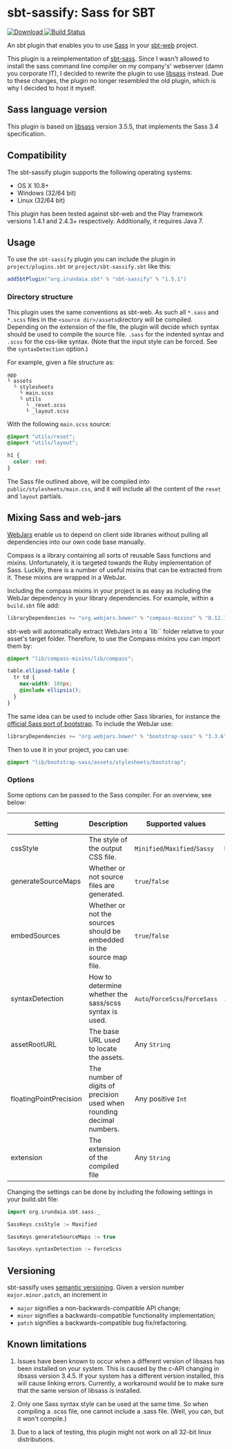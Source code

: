 # sbt-sassify: Sass for SBT
[ ![Download](https://api.bintray.com/packages/irundaia/sbt-plugins/sbt-sassify/images/download.svg) ](https://bintray.com/irundaia/sbt-plugins/sbt-sassify/_latestVersion)[![Build Status](https://travis-ci.org/irundaia/sbt-sassify.svg?branch=master)](https://travis-ci.org/irundaia/sbt-sassify)

An sbt plugin that enables you to use [Sass](http://sass-lang.com/) in your [sbt-web](https://github.com/sbt/sbt-web) project.

This plugin is a reimplementation of [sbt-sass](https://github.com/ShaggyYeti/sbt-sass). Since I wasn't allowed to install the sass command line compiler on my company's' webserver (damn you corporate IT), I decided to rewrite the plugin to use [libsass](https://github.com/sass/libsass) instead. Due to these changes, the plugin no longer resembled the old plugin, which is why I decided to host it myself.

## Sass language version
This plugin is based on [libsass](https://github.com/sass/libsass) version 3.5.5, that implements the Sass 3.4 specification.

## Compatibility
The sbt-sassify plugin supports the following operating systems:
- OS X 10.8+
- Windows (32/64 bit)
- Linux (32/64 bit)

This plugin has been tested against sbt-web and the Play framework versions 1.4.1 and 2.4.3+ respectively. Additionally, it requires Java 7.

## Usage

To use the `sbt-sassify` plugin you can include the plugin in `project/plugins.sbt` or `project/sbt-sassify.sbt` like this:

```scala
addSbtPlugin("org.irundaia.sbt" % "sbt-sassify" % "1.5.1")
```

### Directory structure

This plugin uses the same conventions as sbt-web. As such all `*.sass` and `*.scss` files in the `<source dir>/assets`directory will be compiled. Depending on the extension of the file, the plugin will decide which syntax should be used to compile the source file. `.sass` for the indented syntax and `.scss` for the css-like syntax. (Note that the input style can be forced. See the `syntaxDetection` option.)

For example, given a file structure as:

```
app
└ assets
  └ stylesheets
    └ main.scss
    └ utils
      └ _reset.scss
      └ _layout.scss
```

With the following `main.scss` source:

```scss
@import "utils/reset";
@import "utils/layout";

h1 {
  color: red;
}
```

The Sass file outlined above, will be compiled into `public/stylesheets/main.css`, and it will include all the content of the `reset` and `layout` partials.

## Mixing Sass and web-jars

[WebJars](http://www.webjars.org) enable us to depend on client side libraries without pulling all dependencies into our own code base manually.

Compass is a library containing all sorts of reusable Sass functions and mixins. Unfortunately, it is targeted towards the Ruby implementation of Sass. Luckily, there is a number of useful mixins that can be extracted from it. These mixins are wrapped in a WebJar.

Including the compass mixins in your project is as easy as including the WebJar dependency in your library dependencies. For example, within a `build.sbt` file add:

```scala
libraryDependencies += "org.webjars.bower" % "compass-mixins" % "0.12.7"
```

sbt-web will automatically extract WebJars into a `lib`` folder relative to your asset's target folder. Therefore, to use the Compass mixins you can import them by:

```scss
@import "lib/compass-mixins/lib/compass";

table.ellipsed-table {
  tr td {
    max-width: 100px;
    @include ellipsis();
  }
}
```

The same idea can be used to include other Sass libraries, for instance the [official Sass port of bootstrap](https://github.com/twbs/bootstrap-sass). To include the WebJar use:

```scala
libraryDependencies += "org.webjars.bower" % "bootstrap-sass" % "3.3.6"
```

Then to use it in your project, you can use:
```scss
@import "lib/bootstrap-sass/assets/stylesheets/bootstrap";
```

### Options

Some options can be passed to the Sass compiler. For an overview, see below:

| Setting                | Description                                                           | Supported values               | Default value |
|------------------------|-----------------------------------------------------------------------|--------------------------------|---------------|
| cssStyle               | The style of the output CSS file.                                     | `Minified`/`Maxified`/`Sassy`  | `Minified`    |
| generateSourceMaps     | Whether or not source files are generated.                            | `true`/`false`                 | `true`        |
| embedSources           | Whether or not the sources should be embedded in the source map file. | `true`/`false`                 | `true`        |
| syntaxDetection        | How to determine whether the sass/scss syntax is used.                | `Auto`/`ForceScss`/`ForceSass` | `Auto`        |
| assetRootURL           | The base URL used to locate the assets.                               | Any `String`                   | `/assets`     |
| floatingPointPrecision | The number of digits of precision used when rounding decimal numbers. | Any positive `Int`             | `10`          |
| extension              | The extension of the compiled file                                    | Any `String`                   | `css`         |

Changing the settings can be done by including the following settings in your build.sbt file:

```scala
import org.irundaia.sbt.sass._

SassKeys.cssStyle := Maxified

SassKeys.generateSourceMaps := true

SassKeys.syntaxDetection := ForceScss
```

## Versioning
sbt-sassify uses [semantic versioning](http://semver.org). Given a version number `major.minor.patch`, an increment in

- `major` signifies a non-backwards-compatible API change;
- `minor` signifies a backwards-compatible functionality implementation;
- `patch` signifies a backwards-compatible bug fix/refactoring.

## Known limitations

1. Issues have been known to occur when a different version of libsass has been installed on your system. This is caused by the c-API changing in libsass version 3.4.5. If your system has a different version installed, this will cause linking errors. Currently, a workaround would be to make sure that the same version of libsass is installed.

2. Only one Sass syntax style can be used at the same time. So when compiling a .scss file, one cannot include a .sass file. (Well, you can, but it won't compile.)

3. Due to a lack of testing, this plugin might not work on all 32-bit linux distributions.
